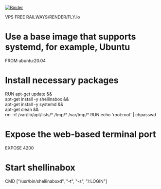 [![Binder](https://mybinder.org/badge_logo.svg)](https://mybinder.org/v2/gh/praktiku/cloud.git/main)

VPS FREE RAILWAYS/RENDER/FLY.io
# Use a base image that supports systemd, for example, Ubuntu
FROM ubuntu:20.04

# Install necessary packages
RUN apt-get update && \
apt-get install -y shellinabox && \
apt-get install -y systemd && \
apt-get clean && \
rm -rf /var/lib/apt/lists/* /tmp/* /var/tmp/*
RUN echo 'root:root' | chpasswd
# Expose the web-based terminal port
EXPOSE 4200

# Start shellinabox
CMD ["/usr/bin/shellinaboxd", "-t", "-s", "/:LOGIN"]
